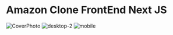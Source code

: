 # Amazon Clone FrontEnd Next JS

![CoverPhoto](https://user-images.githubusercontent.com/62747193/131051700-51317b2f-d8fa-40a1-a366-e9407bddbfdd.png)
![desktop-2](https://user-images.githubusercontent.com/62747193/131051803-b32a1db0-e244-405d-b98d-142c789c4b2e.png)
![mobile](https://user-images.githubusercontent.com/62747193/131051813-917929c5-ee77-4eb0-aa01-0b413b71622d.png)
